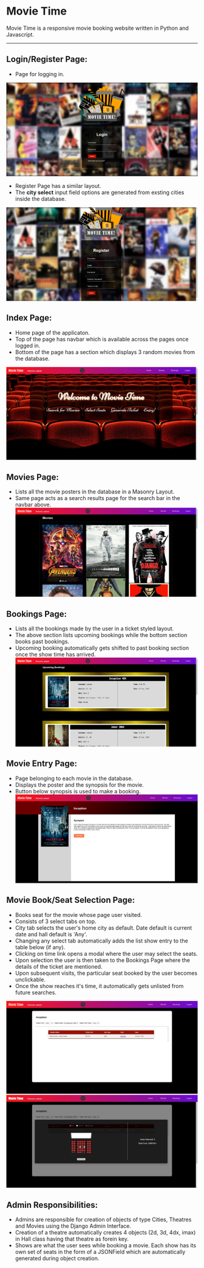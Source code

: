 # Movie Time

Movie Time is a responsive movie booking website written in Python and Javascript.
___

## Login/Register Page:
- Page for logging in.

![image](https://github.com/AakashSehrawat95/MovieTime/blob/master/documents/1.jpg)


- Register Page has a similar layout. 
- The **city select** input field options are generated from exsting cities inside the database.

![image](https://github.com/AakashSehrawat95/MovieTime/blob/master/documents/2.jpg)

## Index Page:

- Home page of the applicaton. 
- Top of the page has navbar which is available across the pages once logged in. 
- Bottom of the page has a section which displays 3 random movies from the database.

![image](https://github.com/AakashSehrawat95/MovieTime/blob/master/documents/3.jpg)

## Movies Page:

- Lists all the movie posters in the database in a Masonry Layout.
- Same page acts as a search results page for the search bar in the navbar above.
![image](https://github.com/AakashSehrawat95/MovieTime/blob/master/documents/4.jpg)

## Bookings Page:
- Lists all the bookings made by the user in a ticket styled layout. 
- The above section lists upcoming bookings while the bottom section books past bookings.
- Upcoming booking automatically gets shifted to past booking section once the show time has arrived.
![image](https://github.com/AakashSehrawat95/MovieTime/blob/master/documents/5.jpg)

## Movie Entry Page:
- Page belonging to each movie in the database.
- Displays the poster and the synopsis for the movie.
- Button below synopsis is used to make a booking.
![image](https://github.com/AakashSehrawat95/MovieTime/blob/master/documents/6.jpg)

## Movie Book/Seat Selection Page:
- Books seat for the movie whose page user visited.
- Consists of 3 select tabs on top.
- City tab selects the user's home city as default. Date default is current date and hall default is 'Any'.
- Changing any select tab automatically adds the list show entry to the table below (if any).
- Clicking on time link opens a modal where the user may select the seats.
- Upon selection the user is then taken to the Bookings Page where the details of the ticket are mentioned.
- Upon subsequent visits, the particular seat booked by the user becomes unclickable.
- Once the show reaches it's time, it automatically gets unlisted from future searches.

![image](https://github.com/AakashSehrawat95/MovieTime/blob/master/documents/7.jpg)
![image](https://github.com/AakashSehrawat95/MovieTime/blob/master/documents/8.jpg)

## Admin Responsibilities:
- Admins are responsible for creation of objects of type Cities, Theatres and Movies using the Django Admin Interface. 
- Creation of a theatre automatically creates 4 objects (2d, 3d, 4dx, imax) in Hall class having that theatre as forein key.
- Shows are what the user sees while booking a movie. Each show has its own set of seats in the form of a JSONField which are automatically generated during object creation.
